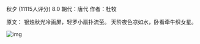 秋夕
(11115人评分) 8.0
朝代：唐代
作者：杜牧


原文：
银烛秋光冷画屏，轻罗小扇扑流萤。
天阶夜色凉如水，卧看牵牛织女星。

 ![img](https://github.com/korlo/proDemo/blob/master/canvas01.gif) 
